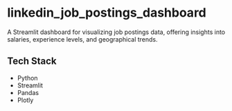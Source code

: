 # linkedin_job_postings_dashboard

A Streamlit dashboard for visualizing job postings data, offering insights into salaries, experience levels, and geographical trends.

## Tech Stack

- Python
- Streamlit
- Pandas
- Plotly
